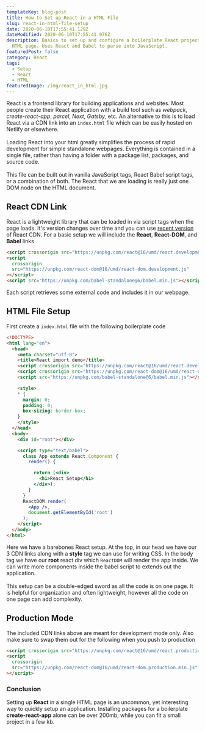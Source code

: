 ```yaml
---
templateKey: blog-post
title: How to Set up React in a HTML File
slug: react-in-html-file-setup
date: 2020-06-10T17:55:41.129Z
dateModified: 2020-06-10T17:55:41.976Z
description: Basics to set up and configure a boilerplate React project on a
  HTML page. Uses React and Babel to parse into JavaScript.
featuredPost: false
category: React
tags:
  - Setup
  - React
  - HTML
featuredImage: /img/react_in_html.jpg
---
```

React is a frontend library for building applications and websites. Most people create
their React application with a build tool such as *webpack*, *create-react-app*,
*parcel*, *Next*, *Gatsby*, etc. An alternative to this is to load React via a CDN link
into an `index.html` file which can be easily hosted on Netlify or elsewhere.  
<br />
Loading React into your html greatly simplifies the process of rapid development for
simple standalone webpages. Everything is contained in a single file, rather than having a
folder with a package list, packages, and source code.  
<br />
This file can be built out in vanilla JavaScript tags, React Babel script tags, or a combination of both. The React
that we are loading is really just one DOM node on the HTML document.

## React CDN Link

React is a lightweight library that can be loaded in via script tags when the page loads.
It's version changes over time and you can use [recent version](https://reactjs.org/docs/cdn-links.html) of React CDN. For a basic setup we will include the
**React**, **React-DOM**, and **Babel** links

```html
<script crossorigin src="https://unpkg.com/react@16/umd/react.development.js"></script>
<script
  crossorigin
  src="https://unpkg.com/react-dom@16/umd/react-dom.development.js"
></script>
<script src="https://unpkg.com/babel-standalone@6/babel.min.js"></script>
```

Each script retrieves some external code and includes it in our webpage.

## HTML File Setup

First create a `index.html` file with the following boilerplate code

```HTML
<!DOCTYPE>
<html lang="en">
  <head>
    <meta charset="utf-8">
    <title>React import demo</title>
    <script crossorigin src="https://unpkg.com/react@16/umd/react.development.js"></script>
    <script crossorigin src="https://unpkg.com/react-dom@16/umd/react-dom.development.js"></script>
    <script src="https://unpkg.com/babel-standalone@6/babel.min.js"></script>

    <style>
    * {
      margin: 0;
      padding: 0;
      box-sizing: border-box;
    }
    </style>
  </head>
  <body>
    <div id="root"></div>

    <script type="text/babel">
      class App extends React.Component {
        render() {

          return (<div>
            <h1>React Setup</h1>
          </div>);
        }
      }
      ReactDOM.render(
        <App />,
        document.getElementById('root')
      );
    </script>
  </body>
</html>
```

Here we have a barebones React setup. At the top, in our head we have our 3 CDN links
along with a **style** tag we can use for writing CSS. In the body tag we have our
**root** react div which `ReactDOM` will render the app inside. We can write more
components inside the babel script to extends out the application.  
<br />
This setup can
be a double-edged sword as all the code is on one page. It is helpful for organization and
often lightweight, however all the code on one page can add complexity.

## Production Mode

The included CDN links above are meant for development mode only. Also make sure to swap
them out for the following when you push to production

```html
<script crossorigin src="https://unpkg.com/react@16/umd/react.production.min.js"></script>
<script
  crossorigin
  src="https://unpkg.com/react-dom@16/umd/react-dom.production.min.js"
></script>
```

### Conclusion

Setting up **React** in a single HTML page is an uncommon, yet interesting way to quickly
setup an application. Installing packages for a boilerplate **create-react-app** alone can
be over 200mb, while you can fit a small project in a few kb.
